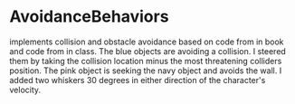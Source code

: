# AvoidanceBehaviors

implements collision and obstacle avoidance based on code from in book and code from in class. The blue objects are avoiding a collision. I steered them by taking the collision location minus the most threatening colliders position. The pink object is seeking the navy object and avoids the wall. I added two whiskers 30 degrees in either direction of the character's velocity.
